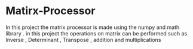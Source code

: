 # Matirx-Processor
In this project the matrix processor is made using the numpy and math library . in this project the operations on matrix can be performed such as Inverse , Determinant , Transpose , addition  and multiplications 
